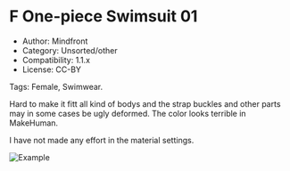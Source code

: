 # F One-piece Swimsuit 01

* Author: Mindfront
* Category: Unsorted/other
* Compatibility: 1.1.x
* License: CC-BY

Tags: Female, Swimwear.

Hard to make it fitt all kind of bodys and the strap buckles and other parts may in some cases be ugly deformed.
The color looks terrible in MakeHuman.

I have not made any effort in the material settings.

![Example](F_One-piece_Swimsuit_01_PIC.png)

